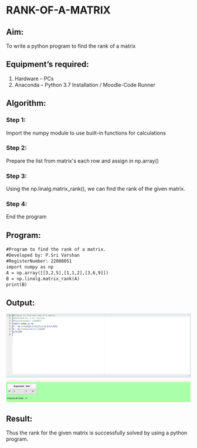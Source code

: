 # RANK-OF-A-MATRIX

## Aim:

To write a python program to find the rank of a matrix

## Equipment’s required:

1. 	Hardware – PCs
2. 	Anaconda – Python 3.7 Installation / Moodle-Code Runner

## Algorithm:

### Step 1: 
Import the numpy module to use built-in functions for calculations
### Step 2: 
Prepare the list from matrix's each row and assign in np.array()
### Step 3:
 Using the np.linalg.matrix_rank(), we can find the rank of the given matrix.
### Step 4: 
End the program
## Program:
```
#Program to find the rank of a matrix.
#Developed by: P.Sri Varshan
#RegisterNumber: 22008051
import numpy as np
A = np.array([[3,2,5],[1,1,2],[3,6,9]])
B = np.linalg.matrix_rank(A)
print(B)
```
## Output:
![](rankofmatrix.png)
## Result:
Thus the rank for the given matrix is successfully solved by  using a python program.

